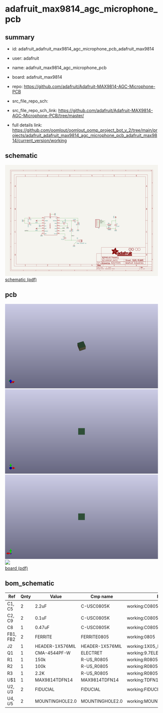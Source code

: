 # adafruit_max9814_agc_microphone_pcb
 
## summary 
* id: adafruit_adafruit_max9814_agc_microphone_pcb_adafruit_max9814
* user: adafruit
* name: adafruit_max9814_agc_microphone_pcb
* board: adafruit_max9814
* repo: https://github.com/adafruit/Adafruit-MAX9814-AGC-Microphone-PCB



* src_file_repo_sch: 
* src_file_repo_sch_link: https://github.com/adafruit/Adafruit-MAX9814-AGC-Microphone-PCB/tree/master/
* full details link: https://github.com/oomlout/oomlout_oomp_project_bot_v_2/tree/main/projects/adafruit_adafruit_max9814_agc_microphone_pcb_adafruit_max9814/current_version/working  

## schematic  
![](working_schematic_600.png)  
[schematic (pdf)](working_schematic.pdf) 






















## pcb  
![](working_3d_600.png) 
![](working_3d_front_600.png)  
![](working_3d_back_600.png)  
![](working_600.png)  
[board (pdf)](working.pdf)  


## bom_schematic
| Ref | Qnty | Value | Cmp name | Footprint | Description | Vendor | DNP | 
| --- | --- | --- | --- | --- | --- | --- | --- | 
| C1, C5 | 2 | 2.2uF | C-USC0805K | working:C0805K |  |  |  | 
| C2, C9 | 2 | 0.1uF | C-USC0805K | working:C0805K |  |  |  | 
| C8 | 1 | 0.47uF | C-USC0805K | working:C0805K |  |  |  | 
| FB1, FB2 | 2 | FERRITE | FERRITE0805 | working:0805 |  |  |  | 
| J2 | 1 | HEADER-1X576MIL | HEADER-1X576MIL | working:1X05_ROUND_76 |  |  |  | 
| Q1 | 1 | CMA-4544PF-W | ELECTRET | working:9.7ELECTRET |  |  |  | 
| R1 | 1 | 150k | R-US_R0805 | working:R0805 |  |  |  | 
| R2 | 1 | 100k | R-US_R0805 | working:R0805 |  |  |  | 
| R3 | 1 | 2.2K | R-US_R0805 | working:R0805 |  |  |  | 
| U$1 | 1 | MAX9814TDFN14 | MAX9814TDFN14 | working:TDFN14_3X3MM |  |  |  | 
| U$2, U$3 | 2 | FIDUCIAL | FIDUCIAL | working:FIDUCIAL_1MM |  |  |  | 
| U$4, U$5 | 2 | MOUNTINGHOLE2.0 | MOUNTINGHOLE2.0 | working:MOUNTINGHOLE_2.0_PLATED |  |  |  | 



